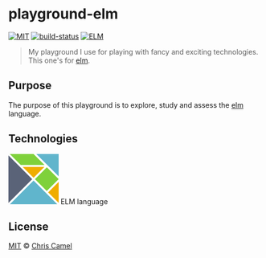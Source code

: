 playground-elm
==============
[![MIT](https://img.shields.io/badge/licence-MIT-lightgrey.svg?style=flat)](https://tldrlegal.com/license/mit-license) [![build-status](https://travis-ci.org/ccamel/playground-elm.svg?branch=master)](https://travis-ci.org/ccamel/playground-elm) [![ELM](https://img.shields.io/badge/elm-0.18.0-blue.svg?style=flat)](http://elm-lang.org/)

> My playground I use for playing with fancy and exciting technologies. This one's for [elm].

## Purpose

The purpose of this playground is to explore, study and assess the [elm] language.

## Technologies

[![elm-logo][elm-logo]][elm] ELM language

## License

[MIT] © [Chris Camel]

[elm]: http://elm-lang.org/

[elm-logo]: doc/assets/logo-elm.png

[SPA]: https://en.wikipedia.org/wiki/Single-page_application

[Chris Camel]: https://github.com/ccamel
[MIT]: https://tldrlegal.com/license/mit-license
